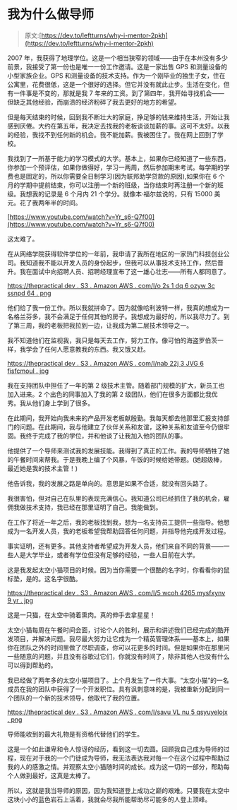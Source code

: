 # 我为什么做导师

> 原文:[https://dev.to/leftturns/why-i-mentor-2pkh](https://dev.to/leftturns/why-i-mentor-2pkh)

2007 年，我获得了地理学位。这是一个相当狭窄的领域——由于在本州没有多少前景，我接受了第一份也是唯一一份工作邀请。这是一家出售 GPS 和测量设备的小型家族企业。GPS 和测量设备的技术支持。作为一个刚毕业的独生子女，住在公寓里，花费很低，这是一个很好的选择。但它并没有就此止步。生活在变化，但有一件事是不变的，那就是我 7 年来的工资。到了第四年，我开始寻找机会——但缺乏其他经验，而崩溃的经济粉碎了我去更好的地方的希望。

但是每天结束的时候，回到我不断壮大的家庭，挣足够的钱来维持生活，开始让我感到厌倦。大约在第五年，我决定去找我的老板谈谈加薪的事。这可不太好。以我的经验，我找不到任何新的机会。我不能加薪。我被困住了。我在网上回到了学校。

我找到了一所基于能力的学习模式的大学。基本上，如果你已经知道了一些东西，你参加一个预评估，如果你做得好，学习一两周，然后参加期末考试。每学期的学费也是固定的，所以你需要全日制学习(因为联邦助学贷款的原因),如果你在 6 个月的学期中提前结束，你可以注册一个新的班级，当你结束时再注册一个新的班级。我想我的记录是 6 个月内 21 个学分。就像本·福尔兹说的，只有 15000 美元。花了我两年半的时间。

[https://www.youtube.com/watch?v=Yr_s6-Q7f00](https://www.youtube.com/watch?v=Yr_s6-Q7f00)

这太难了。

在从网络学院获得软件学位的一年前，我申请了我所在地区的一家热门科技创业公司。我知道我不能以开发人员的身份起步，但我可以从事技术支持工作，然后晋升。我在面试中向招聘人员、招聘经理宣布了这一雄心壮志——所有人都同意了。

[https://thepractical dev . S3 . Amazon AWS . com/I/o 2s 1 dq 6 ozyw 3c ssnpd 64 . png](https://thepracticaldev.s3.amazonaws.com/i/o2s1dq6ozyw3cssnpd64.png)

他们给了我一份工作。所以我就拼命了。因为就像哈利波特一样，我真的想成为一名格兰芬多，我不会满足于任何其他的房子。我想成为最好的，所以我尽力了。到了第三周，我的老板把我拉到一边，让我成为第二层技术领导之一。

我不知道他们在监视我，我只是每天去工作，努力工作。像可怕的海盗罗伯茨一样，我学会了任何人愿意教我的东西。我又饿又赶。

[https://thepractical dev . S3 . Amazon AWS . com/I/nab 22j 3 JVG 6 fisfcmoul . jpg](https://thepracticaldev.s3.amazonaws.com/i/nab22j3jvg6fisfcmoul.jpg)

我在支持团队中担任了一年的第 2 级技术主管。随着部门规模的扩大，新员工也加入进来。2 个出色的同事加入了我的第 2 级团队，他们在很多方面都比我优秀。我从他们身上学到了很多。

在此期间，我开始向我未来的产品开发老板献殷勤。我每天都去他那里汇报支持部门的问题。在此期间，我与他建立了伙伴关系和友谊，这种关系和友谊至今仍很牢固。我终于完成了我的学位，并和他谈了让我加入他的团队的事。

他提供了一个导师来测试我的发展技能。我得到了真正的工作。我的导师牺牲了她的午餐时间来帮我。于是我晚上编了个风暴，午饭的时候给她带题。(她超级棒，最近她是我的技术主管！)

他告诉我，我的发展之路是单向的。意思是如果不合适，就没有回头路了。

我很害怕，但对自己在队里的表现充满信心。我知道公司已经抓住了我的机会，雇佣我做技术支持，我已经在那里证明了自己。我能做到。

在工作了将近一年之后，我的老板找到我，想为一名支持员工提供一些指导。他想成为一名开发人员，我的老板希望我帮助回答任何问题，并指导他完成开发过程。

事实证明，还有更多。其他支持者希望成为开发人员，他们来自不同的背景——一些人是大学毕业，或者有学位但没有足够的经验，一些人目前在大学。

这是我发起太空小猫项目的时候。因为当你需要一个很酷的名字时，你看看你的鼠标垫，是的。这名字很酷。

[https://thepractical dev . S3 . Amazon AWS . com/I/5 wcoh 4265 mysfxynv 9 yr . jpg](https://thepracticaldev.s3.amazonaws.com/i/5wcoh4265mysfxynv9yr.jpg)

这是一只猫，在太空中骑着熏肉。真的伸手去拿星星！

太空小猫每周在午餐时间会面，讨论个人的胜利，展示和讲述我们已经完成的酷开发项目，并解决问题。我尽最大努力让它成为一个精英管理体系——基本上，如果你在团队之外的时间里做了尽职调查，你可以花更多的时间。但是如果你在那里问一些随意的问题，并且没有谷歌过它们，你就没有时间了，除非其他人也没有什么可以得到帮助的。

我已经做了两年多的太空小猫项目了。上个月发生了一件大事。“太空小猫”的一名成员在我的团队中获得了一个开发职位。具有讽刺意味的是，我被重新分配到同一个团队的一个新的技术领导，他取代了我的位置。

[https://thepractical dev . S3 . Amazon AWS . com/I/savu VL nu 5 qsyuyelojx . png](https://thepracticaldev.s3.amazonaws.com/i/savuvl1nu5qsyuyelojx.png)

导师能收到的最大礼物是有资格代替他们的学生。

这是一个如此谦卑和令人惊讶的经历，看到这一切去圆。回顾我自己成为导师的过程，现在对于我的一个门徒成为导师，我无法表达我对每一个在这个过程中帮助过我的人的感激之情。并观察太空小猫随时间的成长。成为这一切的一部分，帮助每个人做到最好，这真是太棒了。

所以，这就是我当导师的原因，因为我知道登上成功之巅的艰难。只要我在太空中这块小小的蓝色岩石上活着，我就会尽我所能帮助尽可能多的人登上顶峰。